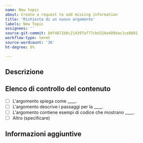 ```yaml
---
name: New topic
about: Create a request to add missing information
title: 'Richiesta di un nuovo argomento'
labels: New Topic
assignees: ''
source-git-commit: b0f4671b8c214397af77cbd316e489dac1ce8601
workflow-type: tm+mt
source-wordcount: '36'
ht-degree: 8%

---
```



## Descrizione

<!-- (REQUIRED) What topic is missing? -->

## Elenco di controllo del contenuto

<!-- (REQUIRED) List specific information or details to include in this topic. -->

<!-- Use the following checklist template as a starting point -->

- [ ] L&#39;argomento spiega come ____.
- [ ] L&#39;argomento descrive i passaggi per la ____.
- [ ] L&#39;argomento contiene esempi di codice che mostrano ____.
- [ ] Altro (specificare)

## Informazioni aggiuntive

<!-- (OPTIONAL) Any information you already know or other online resources that cover this topic -->

<!--
Thank you for taking the time to report this issue!
GitHub Issues in this repo should relate to this project's codebase.

Before submitting this issue, please make sure you are complying with our Code of Conduct:
https://github.com/AdobeDocs/commerce-operations.en/blob/main/code-of-conduct.md

Issues that do not comply with our Code of Conduct or do not contain enough information may be closed at the maintainers' discretion.

Feel free to remove this section before creating this issue.
-->
